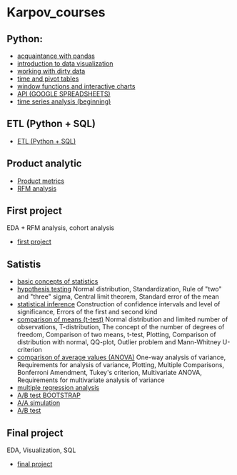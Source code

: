 # Karpov_courses
## Python:
- [acquaintance with pandas](https://github.com/Mishinaya/Karpov_courses/tree/main/Python/Python_Mini_project_1)
- [introduction to data visualization](https://github.com/Mishinaya/Karpov_courses/tree/main/Python/Python_mini_project_2)
- [working with dirty data](https://github.com/Mishinaya/Karpov_courses/tree/main/Python/Python_mini_project_4)
- [time and pivot tables](https://github.com/Mishinaya/Karpov_courses/tree/main/Python/Python_mini_project_5)
- [window functions and interactive charts](https://github.com/Mishinaya/Karpov_courses/tree/main/Python/Python_mini_project_6)
- [API (GOOGLE SPREADSHEETS)](https://github.com/Mishinaya/Karpov_courses/tree/main/Python/Python_mini_project_7)
- [time series analysis (beginning)](https://github.com/Mishinaya/Karpov_courses/tree/main/Python/Python_mini_project_8)
## ETL (Python + SQL)
- [ETL (Python + SQL)](https://github.com/Mishinaya/Karpov_courses/tree/main/Python_SQL)
## Product analytic
- [Product metrics](https://github.com/Mishinaya/Karpov_courses/tree/main/Product%20analytic/Product%20metrics)
- [RFM analysis](https://github.com/Mishinaya/Karpov_courses/tree/main/Product%20analytic/Segmentation)
## First project
EDA + RFM analysis, cohort analysis 
- [first project](https://github.com/Mishinaya/Karpov_courses/tree/main/first_project)
## Satistis
- [basic concepts of statistics](https://github.com/Mishinaya/Karpov_courses/tree/main/statistic/Stat_project_1)
- [hypothesis testing](https://github.com/Mishinaya/Karpov_courses/tree/main/statistic/Stat_project_2)
Normal distribution, Standardization, Rule of "two" and "three" sigma, Central limit theorem, Standard error of the mean
- [statistical inference](https://github.com/Mishinaya/Karpov_courses/tree/main/statistic/Stat_project_3)
Construction of confidence intervals and level of significance, Errors of the first and second kind
- [comparison of means (t-test)](https://github.com/Mishinaya/Karpov_courses/tree/main/statistic/Stat_project_4)
Normal distribution and limited number of observations, T-distribution, The concept of the number of degrees of freedom,
Comparison of two means, t-test, Plotting, Comparison of distribution with normal, QQ-plot, Outlier problem and Mann-Whitney U-criterion
- [comparison of average values ​​(ANOVA)](https://github.com/Mishinaya/Karpov_courses/tree/main/statistic/Stat_project_5)
One-way analysis of variance, Requirements for analysis of variance, Plotting, Multiple Comparisons, Bonferroni Amendment,
Tukey's criterion, Multivariate ANOVA, Requirements for multivariate analysis of variance
- [multiple regression analysis](https://github.com/Mishinaya/Karpov_courses/tree/main/statistic/Stat_project_6)
- [A/B test BOOTSTRAP](https://github.com/Mishinaya/Karpov_courses/tree/main/statistic/bootstrap)
- [A/A simulation](https://github.com/Mishinaya/Karpov_courses/tree/main/statistic/AA_simulation)
- [A/B test ](https://github.com/Mishinaya/Karpov_courses/tree/main/statistic/AB_test)
## Final project
EDA, Visualization, SQL
- [final project](https://github.com/Mishinaya/Karpov_courses/tree/main/final_project)









